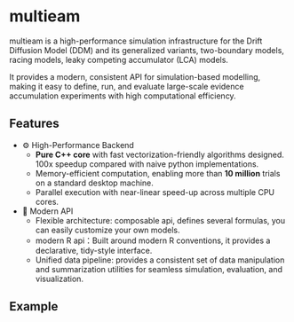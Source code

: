# multieam

multieam is a high-performance simulation infrastructure for the Drift Diffusion Model (DDM) and its generalized variants,  two-boundary models, racing models, leaky competing accumulator (LCA) models.

It provides a modern, consistent API for simulation-based modelling, making it easy to define, run, and evaluate large-scale evidence accumulation experiments with high computational efficiency.

## Features

- ⚙️ High-Performance Backend
  - **Pure C++ core** with fast vectorization-friendly algorithms designed. 100x speedup compared with naive python implementations.
  - Memory-efficient computation, enabling more than **10 million** trials on a standard desktop machine.
  - Parallel execution with near-linear speed-up across multiple CPU cores.
- 🧩 Modern API
  - Flexible architecture: composable api, defines several formulas, you can easily customize your own models.
  - modern R api：Built around modern R conventions, it provides a declarative, tidy-style interface.
  - Unified data pipeline: provides a consistent set of data manipulation and summarization utilities for seamless simulation, evaluation, and visualization.

## Example

